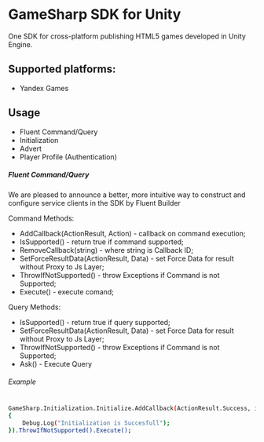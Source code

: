 # GameSharp SDK for Unity
One SDK for cross-platform publishing HTML5 games developed in Unity Engine.

## Supported platforms:

- Yandex Games

## Usage

- Fluent Command/Query
- Initialization
- Advert
- Player Profile (Authentication)


##### Fluent Command/Query
We are pleased to announce a better, more intuitive way to construct and configure service clients in the SDK by Fluent Builder

Command Methods:
- AddCallback(ActionResult, Action) - callback on command execution;
- IsSupported() - return true if command supported;
- RemoveCallback(string) - where string is Callback ID;
- SetForceResultData(ActionResult, Data) - set Force Data for result without Proxy to Js Layer;
- ThrowIfNotSupported() - throw Exceptions if Command is not Supported;
- Execute() - execute comand;

Query Methods:
- IsSupported() - return true if query supported;
- SetForceResultData(ActionResult, Data) - set Force Data for result without Proxy to Js Layer;
- ThrowIfNotSupported() - throw Exceptions if Command is not Supported;
- Ask() - Execute Query

###### Example
#
```sh
GameSharp.Initialization.Initialize.AddCallback(ActionResult.Success, isInited =>
{
    Debug.Log("Initialization is Succesfull");
}).ThrowIfNotSupported().Execute();
```
